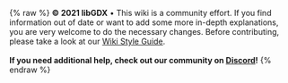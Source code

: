 {% raw %}
**© 2021 libGDX** • This wiki is a community effort. If you find information out of date or want to add some more in-depth explanations, you are very welcome to do the necessary changes. Before contributing, please take a look at our [Wiki Style Guide](https://github.com/libgdx/libgdx/wiki/Wiki-Style-Guide).
<br/>
<br/>
**If you need additional help, check out our community on [Discord](https://libgdx.com/community/discord/)!**
{% endraw %}